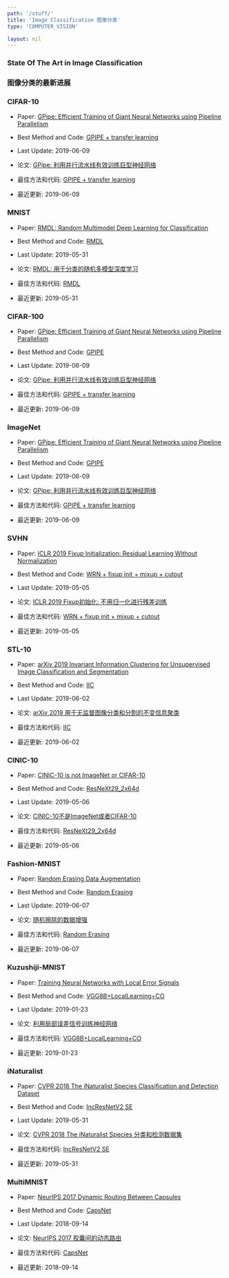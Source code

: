 ```yaml
---
path: '/stuff/'
title: 'Image Classification 图像分类'
type: 'COMPUTER_VISION'

layout: nil
---
```


### State Of The Art in Image Classification  
### 图像分类的最新进展  

### CIFAR-10

* Paper: [GPipe: Efficient Training of Giant Neural Networks using Pipeline Parallelism](https://arxiv.org/pdf/1811.06965v4.pdf)

* Best Method and Code: [GPIPE + transfer learning](https://github.com/tensorflow/lingvo)

* Last Update: 2019-06-09

* 论文: [GPipe: 利用并行流水线有效训练巨型神经网络](https://arxiv.org/pdf/1811.06965v4.pdf)

* 最佳方法和代码: [GPIPE + transfer learning](https://github.com/tensorflow/lingvo)

* 最近更新: 2019-06-09

### MNIST

* Paper: [RMDL: Random Multimodel Deep Learning for Classification](https://arxiv.org/pdf/1805.01890v2.pdf)

* Best Method and Code: [RMDL](https://github.com/kk7nc/RMDL)

* Last Update: 2019-05-31

* 论文: [RMDL: 用于分类的随机多模型深度学习](https://arxiv.org/pdf/1805.01890v2.pdf)

* 最佳方法和代码: [RMDL](https://github.com/kk7nc/RMDL)

* 最近更新: 2019-05-31

### CIFAR-100

* Paper: [GPipe: Efficient Training of Giant Neural Networks using Pipeline Parallelism](https://arxiv.org/pdf/1811.06965v4.pdf)

* Best Method and Code: [GPIPE](https://github.com/tensorflow/lingvo)

* Last Update: 2019-06-09

* 论文: [GPipe: 利用并行流水线有效训练巨型神经网络](https://arxiv.org/pdf/1811.06965v4.pdf)

* 最佳方法和代码: [GPIPE + transfer learning](https://github.com/tensorflow/lingvo)

* 最近更新: 2019-06-09

### ImageNet

* Paper: [GPipe: Efficient Training of Giant Neural Networks using Pipeline Parallelism](https://arxiv.org/pdf/1811.06965v4.pdf)

* Best Method and Code: [GPIPE](https://github.com/tensorflow/lingvo)

* Last Update: 2019-06-09

* 论文: [GPipe: 利用并行流水线有效训练巨型神经网络](https://arxiv.org/pdf/1811.06965v4.pdf)

* 最佳方法和代码: [GPIPE + transfer learning](https://github.com/tensorflow/lingvo)

* 最近更新: 2019-06-09

### SVHN

* Paper: [ICLR 2019 Fixup Initialization: Residual Learning Without Normalization](https://arxiv.org/pdf/1901.09321v2.pdf)

* Best Method and Code: [WRN + fixup init + mixup + cutout](https://github.com/hongyi-zhang/Fixup)

* Last Update: 2019-05-05

* 论文: [ICLR 2019 Fixup初始化: 不用归一化进行残差训练](https://arxiv.org/pdf/1901.09321v2.pdf)

* 最佳方法和代码: [WRN + fixup init + mixup + cutout](https://github.com/hongyi-zhang/Fixup)

* 最近更新: 2019-05-05

### STL-10

* Paper: [arXiv 2019 Invariant Information Clustering for Unsupervised Image Classification and Segmentation](https://arxiv.org/pdf/1807.06653.pdf)

* Best Method and Code: [IIC](https://github.com/xu-ji/IIC)

* Last Update: 2019-06-02

* 论文: [arXiv 2019 用于无监督图像分类和分割的不变信息聚类](https://arxiv.org/pdf/1807.06653.pdf)

* 最佳方法和代码: [IIC](https://github.com/xu-ji/IIC)

* 最近更新: 2019-06-02

### CINIC-10

* Paper: [CINIC-10 is not ImageNet or CIFAR-10](https://arxiv.org/pdf/1810.03505v1.pdf)

* Best Method and Code: [ResNeXt29_2x64d](https://github.com/BayesWatch/cinic-10)

* Last Update: 2019-05-06

* 论文: [CINIC-10不是ImageNet或者CIFAR-10](https://arxiv.org/pdf/1810.03505v1.pdf)

* 最佳方法和代码: [ResNeXt29_2x64d](https://github.com/BayesWatch/cinic-10)

* 最近更新: 2019-05-06

### Fashion-MNIST

* Paper: [Random Erasing Data Augmentation](https://arxiv.org/pdf/1708.04896v2.pdf)

* Best Method and Code: [Random Erasing](https://github.com/zhunzhong07/Random-Erasing)

* Last Update: 2019-06-07

* 论文: [随机擦除的数据增强](https://arxiv.org/pdf/1708.04896v2.pdf)

* 最佳方法和代码: [Random Erasing](https://github.com/zhunzhong07/Random-Erasing)

* 最近更新: 2019-06-07

### Kuzushiji-MNIST

* Paper: [Training Neural Networks with Local Error Signals](https://arxiv.org/pdf/1901.06656v2.pdf)

* Best Method and Code: [VGG8B+LocalLearning+CO](https://github.com/anokland/local-loss)

* Last Update: 2019-01-23

* 论文: [利用局部误差信号训练神经网络](https://arxiv.org/pdf/1901.06656v2.pdf)

* 最佳方法和代码: [VGG8B+LocalLearning+CO](https://github.com/anokland/local-loss)

* 最近更新: 2019-01-23

### iNaturalist

* Paper: [CVPR 2018 The iNaturalist Species Classification and Detection Dataset](https://arxiv.org/pdf/1707.06642v2.pdf)

* Best Method and Code: [IncResNetV2 SE](https://github.com/tensorflow/models/tree/master/research/object_detection)

* Last Update: 2019-05-31

* 论文: [CVPR 2018 The iNaturalist Species 分类和检测数据集](https://arxiv.org/pdf/1707.06642v2.pdf)

* 最佳方法和代码: [IncResNetV2 SE](https://github.com/tensorflow/models/tree/master/research/object_detection)

* 最近更新: 2019-05-31

### MultiMNIST

* Paper: [NeurIPS 2017 Dynamic Routing Between Capsules](https://arxiv.org/pdf/1710.09829v2.pdf)

* Best Method and Code: [CapsNet](https://github.com/naturomics/CapsNet-Tensorflow)

* Last Update: 2018-09-14

* 论文: [NeurIPS 2017 胶囊间的动态路由](https://arxiv.org/pdf/1710.09829v2.pdf)

* 最佳方法和代码: [CapsNet](https://github.com/naturomics/CapsNet-Tensorflow)

* 最近更新: 2018-09-14

